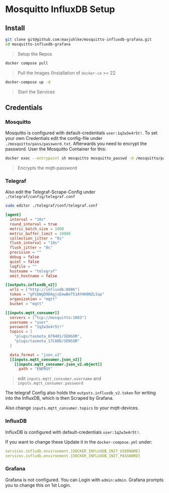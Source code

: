 # Mosquitto InfluxDB Setup

## Install

```bash
git clone git@github.com:maxjuhlke/mosquitto-influxdb-grafana.git
cd mosquitto-influxdb-grafana
```
> Setup the Repos

```bash
docker compose pull
```
> Pull the Images (Installation of `docker-ce` >= 22

```bash
docker-compose up -d
```
> Start the Services

## Credentials

### Mosquitto

Mosquitto is configured with default-credentials `user:1q2w3e4r5t!`.
To set your own Credentials edit the config-file under `./mosquitto/pass/password.txt`.
Afterwards you need to encrypt the password. User the Mosquitto Container for this:

```bash
docker exec --entrypoint sh mosquitto mosquitto_passwd -U /mosquitto/pass/password.txt
```
> Encrypts the mqtt-password

### Telegraf

Also edit the Telegraf-Scrape-Config under `./telegraf/config/telegraf.conf`

```bash
sudo editor ./telegraf/conf/telegraf.conf
```

```toml
[agent]
  interval = "10s"
  round_interval = true
  metric_batch_size = 1000
  metric_buffer_limit = 10000
  collection_jitter = "0s"
  flush_interval = "10s"
  flush_jitter = "0s"
  precision = ""
  debug = false
  quiet = false
  logfile = ""
  hostname = "telegraf"
  omit_hostname = false

[[outputs.influxdb_v2]]
  urls = ["http://influxdb:8086"]
  token = "gPi6WgDODAgjvEmwBeT51AYHH9NZL5ap"
  organization = "mqtt"
  bucket = "mqtt"

[[inputs.mqtt_consumer]]
  servers = ["tcp://mosquitto:1883"]
  username = "user"
  password = "1q2w3e4r5t!"
  topics = [
    "plugs/tasmota_079401/SENSOR",
    "plugs/tasmota_17CA0D/SENSOR"
  ]

  data_format = "json_v2"
  [[inputs.mqtt_consumer.json_v2]]
    [[inputs.mqtt_consumer.json_v2.object]]
      path = "ENERGY"
```
> edit `inputs.mqtt_consumer.username` and `inputs.mqtt_consumer.password`

The telegraf Config also holds the `outputs.influxdb_v2.token` for writing into the InfluxDB, which is then Scraped by Grafana.

Also change `inputs.mqtt_consumer.topics` to your mqtt-devices.

### InfluxDB

InfluxDB is configured with default-credentials `user:1q2w3e4r5t!`.

If you want to change these Update it in the `docker-compose.yml` under:

```yaml
services.infludb.environment.[DOCKER_INFLUXDB_INIT_USERNAME]
services.infludb.environment.[DOCKER_INFLUXDB_INIT_PASSWORD]
```

### Grafana

Grafana is not configured. You can Login with `admin:admin`. Grafana prompts you to change this on 1st Login.
